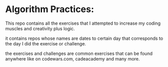 # Algorithm Practices:

This repo contains all the exercises that I attempted to increase my coding muscles and creativity plus logic.

it contains repos whose names are dates to certain day that corresponds to the day I did the exercise or challenge.

the exercises and challenges are common exercises that can be found anywhere like on codewars.com, cadeacademy and many more.